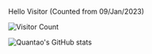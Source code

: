 
Hello Visitor (Counted from 09/Jan/2023)

![Visitor Count](https://profile-counter.glitch.me/quantaosun/count.svg)

![Quantao's GitHub stats](https://github-readme-stats.vercel.app/api?username=quantaosun&theme=radical&show_icons=true)
